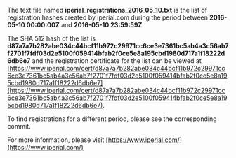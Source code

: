 The text file named **iperial_registrations_2016_05_10.txt** is the list of registration hashes created by iperial.com during the period between **2016-05-10 00:00:00Z** and **2016-05-10 23:59:59Z**.

The SHA 512 hash of the list is **d87a7a7b282abe034c44bcf11b972c29971cc6ce3e7361bc5ab4a3c56ab7f2701f7fdf03d2e5100f059414bfab2f0ce5e8a195cbd1980d717a1f18222d6db6e7** and the registration certificate for the list can be viewed at [https://www.iperial.com/cert/d87a7a7b282abe034c44bcf11b972c29971cc6ce3e7361bc5ab4a3c56ab7f2701f7fdf03d2e5100f059414bfab2f0ce5e8a195cbd1980d717a1f18222d6db6e7](https://www.iperial.com/cert/d87a7a7b282abe034c44bcf11b972c29971cc6ce3e7361bc5ab4a3c56ab7f2701f7fdf03d2e5100f059414bfab2f0ce5e8a195cbd1980d717a1f18222d6db6e7).

To find registrations for a different period, please see the corresponding commit.

For more information, please visit [https://www.iperial.com/](https://www.iperial.com/)
